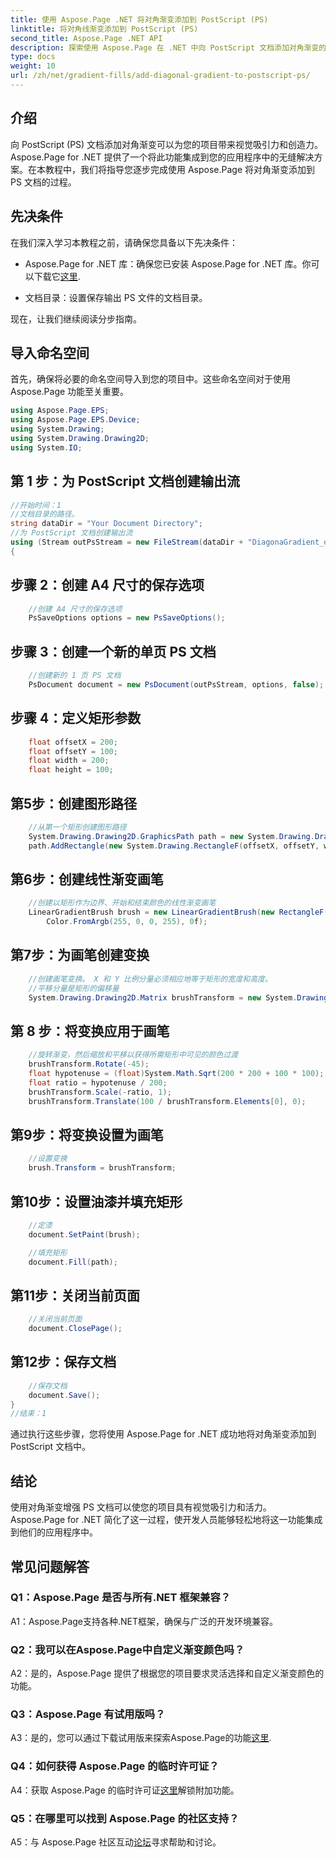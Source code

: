 ```yaml
---
title: 使用 Aspose.Page .NET 将对角渐变添加到 PostScript (PS)
linktitle: 将对角线渐变添加到 PostScript (PS)
second_title: Aspose.Page .NET API
description: 探索使用 Aspose.Page 在 .NET 中向 PostScript 文档添加对角渐变的简单性。使用动态视觉元素提升您的项目。
type: docs
weight: 10
url: /zh/net/gradient-fills/add-diagonal-gradient-to-postscript-ps/
---
```

## 介绍

向 PostScript (PS) 文档添加对角渐变可以为您的项目带来视觉吸引力和创造力。 Aspose.Page for .NET 提供了一个将此功能集成到您的应用程序中的无缝解决方案。在本教程中，我们将指导您逐步完成使用 Aspose.Page 将对角渐变添加到 PS 文档的过程。

## 先决条件

在我们深入学习本教程之前，请确保您具备以下先决条件：

-  Aspose.Page for .NET 库：确保您已安装 Aspose.Page for .NET 库。你可以下载它[这里](https://releases.aspose.com/page/net/).

- 文档目录：设置保存输出 PS 文件的文档目录。

现在，让我们继续阅读分步指南。

## 导入命名空间

首先，确保将必要的命名空间导入到您的项目中。这些命名空间对于使用 Aspose.Page 功能至关重要。

```csharp
using Aspose.Page.EPS;
using Aspose.Page.EPS.Device;
using System.Drawing;
using System.Drawing.Drawing2D;
using System.IO;
```

## 第 1 步：为 PostScript 文档创建输出流

```csharp
//开始时间：1
//文档目录的路径。
string dataDir = "Your Document Directory";
//为 PostScript 文档创建输出流
using (Stream outPsStream = new FileStream(dataDir + "DiagonaGradient_outPS.ps", FileMode.Create))
{
```

## 步骤 2：创建 A4 尺寸的保存选项

```csharp
	//创建 A4 尺寸的保存选项
	PsSaveOptions options = new PsSaveOptions();
```

## 步骤 3：创建一个新的单页 PS 文档

```csharp
	//创建新的 1 页 PS 文档
	PsDocument document = new PsDocument(outPsStream, options, false);
```

## 步骤 4：定义矩形参数

```csharp
	float offsetX = 200;
	float offsetY = 100;
	float width = 200;
	float height = 100;
```

## 第5步：创建图形路径

```csharp
	//从第一个矩形创建图形路径
	System.Drawing.Drawing2D.GraphicsPath path = new System.Drawing.Drawing2D.GraphicsPath();
	path.AddRectangle(new System.Drawing.RectangleF(offsetX, offsetY, width, height));
```

## 第6步：创建线性渐变画笔

```csharp
	//创建以矩形作为边界、开始和结束颜色的线性渐变画笔
	LinearGradientBrush brush = new LinearGradientBrush(new RectangleF(0, 0, width, height), Color.FromArgb(255, 255, 0, 0),
		Color.FromArgb(255, 0, 0, 255), 0f);
```

## 第7步：为画笔创建变换

```csharp
	//创建画笔变换。 X 和 Y 比例分量必须相应地等于矩形的宽度和高度。
	//平移分量是矩形的偏移量
	System.Drawing.Drawing2D.Matrix brushTransform = new System.Drawing.Drawing2D.Matrix(width, 0, 0, height, offsetX, offsetY);
```

## 第 8 步：将变换应用于画笔

```csharp
	//旋转渐变，然后缩放和平移以获得所需矩形中可见的颜色过渡
	brushTransform.Rotate(-45);
	float hypotenuse = (float)System.Math.Sqrt(200 * 200 + 100 * 100);
	float ratio = hypotenuse / 200;
	brushTransform.Scale(-ratio, 1);
	brushTransform.Translate(100 / brushTransform.Elements[0], 0);
```

## 第9步：将变换设置为画笔

```csharp
	//设置变换
	brush.Transform = brushTransform;
```

## 第10步：设置油漆并填充矩形

```csharp
	//定漆
	document.SetPaint(brush);

	//填充矩形
	document.Fill(path);
```

## 第11步：关闭当前页面

```csharp
	//关闭当前页面
	document.ClosePage();
```

## 第12步：保存文档

```csharp
	//保存文档
	document.Save();
}
//结束：1
```

通过执行这些步骤，您将使用 Aspose.Page for .NET 成功地将对角渐变添加到 PostScript 文档中。

## 结论

使用对角渐变增强 PS 文档可以使您的项目具有视觉吸引力和活力。 Aspose.Page for .NET 简化了这一过程，使开发人员能够轻松地将这一功能集成到他们的应用程序中。

## 常见问题解答

### Q1：Aspose.Page 是否与所有.NET 框架兼容？

A1：Aspose.Page支持各种.NET框架，确保与广泛的开发环境兼容。

### Q2：我可以在Aspose.Page中自定义渐变颜色吗？

A2：是的，Aspose.Page 提供了根据您的项目要求灵活选择和自定义渐变颜色的功能。

### Q3：Aspose.Page 有试用版吗？

 A3：是的，您可以通过下载试用版来探索Aspose.Page的功能[这里](https://releases.aspose.com/).

### Q4：如何获得 Aspose.Page 的临时许可证？

 A4：获取 Aspose.Page 的临时许可证[这里](https://purchase.aspose.com/temporary-license/)解锁附加功能。

### Q5：在哪里可以找到 Aspose.Page 的社区支持？

 A5：与 Aspose.Page 社区互动[论坛](https://forum.aspose.com/c/page/39)寻求帮助和讨论。